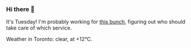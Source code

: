 ### Hi there :wave:

It's Tuesday! I'm probably working for [this bunch](https://github.com/kohofinancial), figuring out who should take care of which service.

Weather in Toronto: clear, at +12°C.
